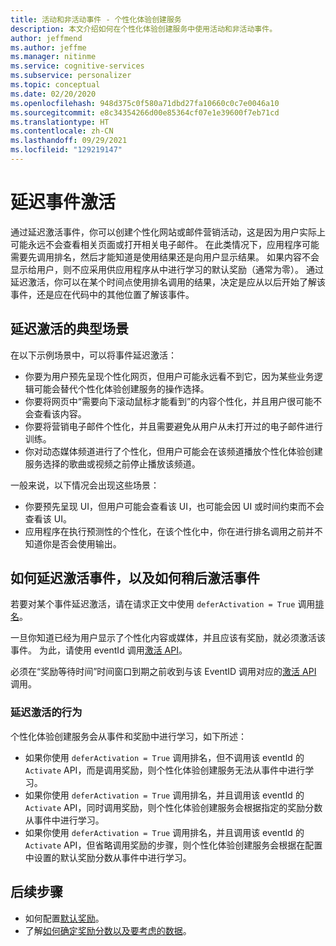 ```yaml
---
title: 活动和非活动事件 - 个性化体验创建服务
description: 本文介绍如何在个性化体验创建服务中使用活动和非活动事件。
author: jeffmend
ms.author: jeffme
ms.manager: nitinme
ms.service: cognitive-services
ms.subservice: personalizer
ms.topic: conceptual
ms.date: 02/20/2020
ms.openlocfilehash: 948d375c0f580a71dbd27fa10660c0c7e0046a10
ms.sourcegitcommit: e8c34354266d00e85364cf07e1e39600f7eb71cd
ms.translationtype: HT
ms.contentlocale: zh-CN
ms.lasthandoff: 09/29/2021
ms.locfileid: "129219147"
---
```

# <a name="defer-event-activation"></a>延迟事件激活

通过延迟激活事件，你可以创建个性化网站或邮件营销活动，这是因为用户实际上可能永远不会查看相关页面或打开相关电子邮件。 在此类情况下，应用程序可能需要先调用排名，然后才能知道是使用结果还是向用户显示结果。 如果内容不会显示给用户，则不应采用供应用程序从中进行学习的默认奖励（通常为零）。
通过延迟激活，你可以在某个时间点使用排名调用的结果，决定是应从以后开始了解该事件，还是应在代码中的其他位置了解该事件。

## <a name="typical-scenarios-for-deferred-activation"></a>延迟激活的典型场景

在以下示例场景中，可以将事件延迟激活：

* 你要为用户预先呈现个性化网页，但用户可能永远看不到它，因为某些业务逻辑可能会替代个性化体验创建服务的操作选择。
* 你要将网页中“需要向下滚动鼠标才能看到”的内容个性化，并且用户很可能不会查看该内容。
* 你要将营销电子邮件个性化，并且需要避免从用户从未打开过的电子邮件进行训练。
* 你对动态媒体频道进行了个性化，但用户可能会在该频道播放个性化体验创建服务选择的歌曲或视频之前停止播放该频道。 

一般来说，以下情况会出现这些场景：

* 你要预先呈现 UI，但用户可能会查看该 UI，也可能会因 UI 或时间约束而不会查看该 UI。
* 应用程序在执行预测性的个性化，在该个性化中，你在进行排名调用之前并不知道你是否会使用输出。

## <a name="how-to-defer-activation-and-later-activate-events"></a>如何延迟激活事件，以及如何稍后激活事件

若要对某个事件延迟激活，请在请求正文中使用 `deferActivation = True` 调用[排名](https://westus2.dev.cognitive.microsoft.com/docs/services/personalizer-api/operations/Rank)。

一旦你知道已经为用户显示了个性化内容或媒体，并且应该有奖励，就必须激活该事件。 为此，请使用 eventId 调用[激活 API](https://westus2.dev.cognitive.microsoft.com/docs/services/personalizer-api/operations/Activate)。


必须在“奖励等待时间”时间窗口到期之前收到与该 EventID 调用对应的[激活 API](https://westus2.dev.cognitive.microsoft.com/docs/services/personalizer-api/operations/Activate) 调用。

### <a name="behavior-with-deferred-activation"></a>延迟激活的行为 

个性化体验创建服务会从事件和奖励中进行学习，如下所述：
* 如果你使用 `deferActivation = True` 调用排名，但不调用该 eventId 的 `Activate` API，而是调用奖励，则个性化体验创建服务无法从事件中进行学习。
* 如果你使用 `deferActivation = True` 调用排名，并且调用该 eventId 的 `Activate` API，同时调用奖励，则个性化体验创建服务会根据指定的奖励分数从事件中进行学习。
* 如果你使用 `deferActivation = True` 调用排名，并且调用该 eventId 的 `Activate` API，但省略调用奖励的步骤，则个性化体验创建服务会根据在配置中设置的默认奖励分数从事件中进行学习。

## <a name="next-steps"></a>后续步骤
* 如何配置[默认奖励](how-to-settings.md#configure-rewards-for-the-feedback-loop)。
* 了解[如何确定奖励分数以及要考虑的数据](concept-rewards.md)。

